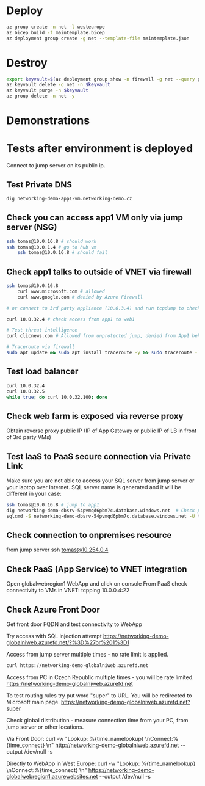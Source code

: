 # Deploy

```bash
az group create -n net -l westeurope
az bicep build -f maintemplate.bicep
az deployment group create -g net --template-file maintemplate.json
```

# Destroy

```bash
export keyvault=$(az deployment group show -n firewall -g net --query properties.outputs.keyVaultName.value -o tsv)
az keyvault delete -g net -n $keyvault 
az keyvault purge -n $keyvault 
az group delete -n net -y
```

# Demonstrations
# Tests after environment is deployed
Connect to jump server on its public ip.

## Test Private DNS
```bash
dig networking-demo-app1-vm.networking-demo.cz
```

## Check you can access app1 VM only via jump server (NSG)
```bash
ssh tomas@10.0.16.8 # should work
ssh tomas@10.0.1.4 # go to hub vm
    ssh tomas@10.0.16.8 # should fail
```

## Check app1 talks to outside of VNET via firewall
```bash
ssh tomas@10.0.16.8
    curl www.microsoft.com # allowed
    curl www.google.com # denied by Azure Firewall

# or connect to 3rd party appliance (10.0.3.4) and run tcpdump to check packets going throw

curl 10.0.32.4 # check access from app1 to web1

# Test threat intelligence
curl clicnews.com # Allowed from unprotected jump, denied from App1 behind Azure Firewall

# Traceroute via firewall
sudo apt update && sudo apt install traceroute -y && sudo traceroute -T 10.0.32.4
```

## Test load balancer
```bash
curl 10.0.32.4
curl 10.0.32.5
while true; do curl 10.0.32.100; done
```

## Check web farm is exposed via reverse proxy
Obtain reverse proxy public IP (IP of App Gateway or public IP of LB in front of 3rd party VMs)

## Test IaaS to PaaS secure connection via Private Link
Make sure you are not able to access your SQL server from jump server or your laptop over Internet. SQL server name is generated and it will be different in your case:

```bash
ssh tomas@10.0.16.8 # jump to app1
dig networking-demo-dbsrv-54pvmqd6pbm7c.database.windows.net  # Check private IP is returned
sqlcmd -S networking-demo-dbsrv-54pvmqd6pbm7c.database.windows.net -U tomas -P Azure12345678
```

## Check connection to onpremises resource
from jump server
ssh tomas@10.254.0.4

## Check PaaS (App Service) to VNET integration
Open globalwebregion1 WebApp and click on console
From PaaS check connectivity to VMs in VNET:
tcpping 10.0.0.4:22

## Check Azure Front Door
Get front door FQDN and test connectivity to WebApp

Try access with SQL injection attempt
https://networking-demo-globalniweb.azurefd.net/?%3D%27or%201%3D1

Access from jump server multiple times - no rate limit is applied.
```bash
curl https://networking-demo-globalniweb.azurefd.net
```

Access from PC in Czech Republic multiple times - you will be rate limited.
https://networking-demo-globalniweb.azurefd.net

To test routing rules try put word "super" to URL. You will be redirected to Microsoft main page.
https://networking-demo-globalniweb.azurefd.net?super

Check global distribution - measure connection time from your PC, from jump server or other locations.

Via Front Door:
curl -w "Lookup: %{time_namelookup} \nConnect:%{time_connect} \n" http://networking-demo-globalniweb.azurefd.net --output /dev/null -s

Directly to WebApp in West Europe:
curl -w "Lookup: %{time_namelookup} \nConnect:%{time_connect} \n" https://networking-demo-globalwebregion1.azurewebsites.net --output /dev/null -s